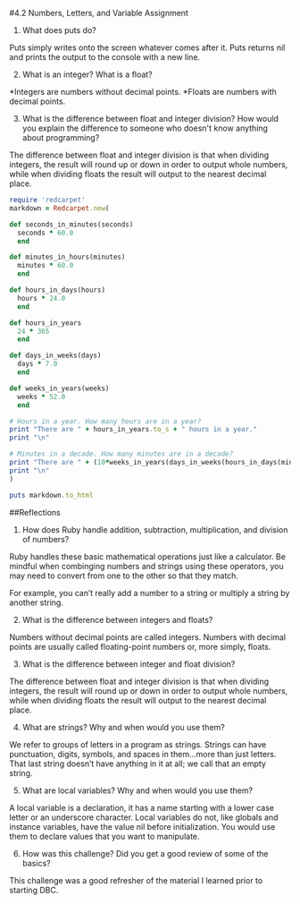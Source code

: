 #4.2 Numbers, Letters, and Variable Assignment


1. What does puts do?

  Puts simply writes onto the screen whatever comes after it. Puts returns nil and prints the output to the console with a new line.

2. What is an integer? What is a float?

  *Integers are numbers without decimal points.
  *Floats are numbers with decimal points.



3. What is the difference between float and integer division? How would you explain the difference to someone who doesn't know anything about programming?

 The difference between float and integer division is that when dividing integers, the result will round up or down in order to output whole numbers, while when dividing floats the result will output to the nearest decimal place.


```ruby
require 'redcarpet'
markdown = Redcarpet.new(

def seconds_in_minutes(seconds)
  seconds * 60.0
  end

def minutes_in_hours(minutes)
  minutes * 60.0
  end

def hours_in_days(hours)
  hours * 24.0
  end

def hours_in_years
  24 * 365
  end

def days_in_weeks(days)
  days * 7.0
  end

def weeks_in_years(weeks)
  weeks * 52.0
  end

# Hours in a year. How many hours are in a year?
print "There are " + hours_in_years.to_s + " hours in a year."
print "\n"

# Minutes in a decade. How many minutes are in a decade?
print "There are " + (10*weeks_in_years(days_in_weeks(hours_in_days(minutes_in_hours(1))))).to_s + " minutes in a decade."
print "\n"
)

puts markdown.to_html
```

##Reflections

1. How does Ruby handle addition, subtraction, multiplication, and division of numbers?

 Ruby handles these basic mathematical operations just like a calculator. Be mindful when combinging numbers and strings using these operators, you may need to convert from one to the other so that they match.

 For example, you can’t really add a number to a string or multiply a string by another string.



2. What is the difference between integers and floats?

  Numbers without decimal points are called integers. Numbers with decimal points are usually called floating-point numbers or, more simply, floats.


3. What is the difference between integer and float division?

  The difference between float and integer division is that when dividing integers, the result will round up or down in order to output whole numbers, while when dividing floats the result will output to the nearest decimal place.


4. What are strings? Why and when would you use them?

  We refer to groups of letters in a program as strings. Strings can have punctuation, digits, symbols, and spaces in them...more than just letters. That last string doesn’t have anything in it at all; we call that an empty string.

5. What are local variables? Why and when would you use them?

  A local variable is a declaration, it has a name starting with a lower case letter or an underscore character. Local variables do not, like globals and instance variables, have the value nil before initialization. You would use them to declare values that you want to manipulate.

6. How was this challenge? Did you get a good review of some of the basics?

  This challenge was a good refresher of the material I learned prior to starting DBC.
